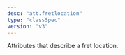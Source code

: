 ```yaml
---
desc: "att.fretlocation"
type: "classSpec"
version: "v3"
---
```


Attributes that describe a fret location.